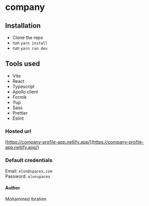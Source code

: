 # company

## Installation

- Clone the repo
- run `yarn install`
- run `yarn run dev`

## Tools used

- Vite
- React
- Typescript
- Apollo client
- Formik
- Yup
- Sass
- Prettier
- Eslint

### Hosted url

[https://company-profile-app.netlify.app/](https://company-profile-app.netlify.app/)

### Default credentials

Email: `elon@spacex.com`  
Password: `elonspacex`

#### Author

Mohammed Ibrahim
